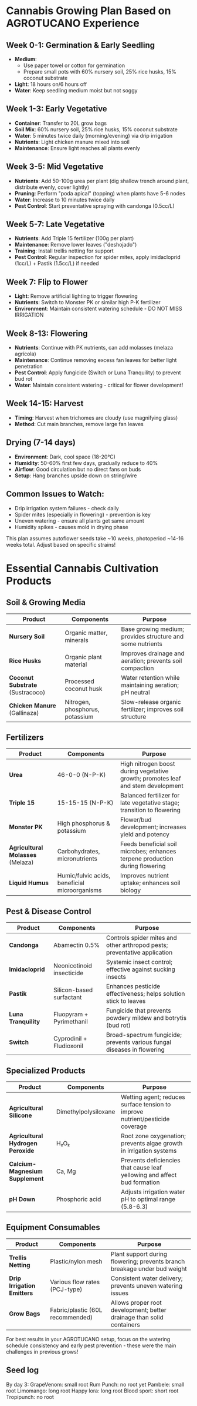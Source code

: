 # Cannabis Growing Plan Based on AGROTUCANO Experience

## Week 0-1: Germination & Early Seedling
- **Medium**: 
  - Use paper towel or cotton for germination
  - Prepare small pots with 60% nursery soil, 25% rice husks, 15% coconut substrate
- **Light**: 18 hours on/6 hours off
- **Water**: Keep seedling medium moist but not soggy

## Week 1-3: Early Vegetative
- **Container**: Transfer to 20L grow bags
- **Soil Mix**: 60% nursery soil, 25% rice husks, 15% coconut substrate
- **Water**: 5 minutes twice daily (morning/evening) via drip irrigation
- **Nutrients**: Light chicken manure mixed into soil
- **Maintenance**: Ensure light reaches all plants evenly

## Week 3-5: Mid Vegetative
- **Nutrients**: Add 50-100g urea per plant (dig shallow trench around plant, distribute evenly, cover lightly)
- **Pruning**: Perform "poda apical" (topping) when plants have 5-6 nodes
- **Water**: Increase to 10 minutes twice daily
- **Pest Control**: Start preventative spraying with candonga (0.5cc/L)

## Week 5-7: Late Vegetative
- **Nutrients**: Add Triple 15 fertilizer (100g per plant)
- **Maintenance**: Remove lower leaves ("deshojado")
- **Training**: Install trellis netting for support
- **Pest Control**: Regular inspection for spider mites, apply imidacloprid (1cc/L) + Pastik (1.5cc/L) if needed

## Week 7: Flip to Flower
- **Light**: Remove artificial lighting to trigger flowering
- **Nutrients**: Switch to Monster PK or similar high P-K fertilizer
- **Environment**: Maintain consistent watering schedule - DO NOT MISS IRRIGATION

## Week 8-13: Flowering
- **Nutrients**: Continue with PK nutrients, can add molasses (melaza agrícola)
- **Maintenance**: Continue removing excess fan leaves for better light penetration
- **Pest Control**: Apply fungicide (Switch or Luna Tranquility) to prevent bud rot
- **Water**: Maintain consistent watering - critical for flower development!

## Week 14-15: Harvest
- **Timing**: Harvest when trichomes are cloudy (use magnifying glass)
- **Method**: Cut main branches, remove large fan leaves

## Drying (7-14 days)
- **Environment**: Dark, cool space (18-20°C)
- **Humidity**: 50-60% first few days, gradually reduce to 40%
- **Airflow**: Good circulation but no direct fans on buds
- **Setup**: Hang branches upside down on string/wire

## Common Issues to Watch:
- Drip irrigation system failures - check daily
- Spider mites (especially in flowering) - prevention is key
- Uneven watering - ensure all plants get same amount
- Humidity spikes - causes mold in drying phase

This plan assumes autoflower seeds take ~10 weeks, photoperiod ~14-16 weeks total. Adjust based on specific strains!


# Essential Cannabis Cultivation Products

## Soil & Growing Media

| Product | Components | Purpose |
|---------|------------|---------|
| **Nursery Soil** | Organic matter, minerals | Base growing medium; provides structure and some nutrients |
| **Rice Husks** | Organic plant material | Improves drainage and aeration; prevents soil compaction |
| **Coconut Substrate** (Sustracoco) | Processed coconut husk | Water retention while maintaining aeration; pH neutral |
| **Chicken Manure** (Gallinaza) | Nitrogen, phosphorus, potassium | Slow-release organic fertilizer; improves soil structure |

## Fertilizers

| Product | Components | Purpose |
|---------|------------|---------|
| **Urea** | 46-0-0 (N-P-K) | High nitrogen boost during vegetative growth; promotes leaf and stem development |
| **Triple 15** | 15-15-15 (N-P-K) | Balanced fertilizer for late vegetative stage; transition to flowering |
| **Monster PK** | High phosphorus & potassium | Flower/bud development; increases yield and potency |
| **Agricultural Molasses** (Melaza) | Carbohydrates, micronutrients | Feeds beneficial soil microbes; enhances terpene production during flowering |
| **Liquid Humus** | Humic/fulvic acids, beneficial microorganisms | Improves nutrient uptake; enhances soil biology |

## Pest & Disease Control

| Product | Components | Purpose |
|---------|------------|---------|
| **Candonga** | Abamectin 0.5% | Controls spider mites and other arthropod pests; preventative application |
| **Imidacloprid** | Neonicotinoid insecticide | Systemic insect control; effective against sucking insects |
| **Pastik** | Silicon-based surfactant | Enhances pesticide effectiveness; helps solution stick to leaves |
| **Luna Tranquility** | Fluopyram + Pyrimethanil | Fungicide that prevents powdery mildew and botrytis (bud rot) |
| **Switch** | Cyprodinil + Fludioxonil | Broad-spectrum fungicide; prevents various fungal diseases in flowering |

## Specialized Products

| Product | Components | Purpose |
|---------|------------|---------|
| **Agricultural Silicone** | Dimethylpolysiloxane | Wetting agent; reduces surface tension to improve nutrient/pesticide coverage |
| **Agricultural Hydrogen Peroxide** | H₂O₂ | Root zone oxygenation; prevents algae growth in irrigation systems |
| **Calcium-Magnesium Supplement** | Ca, Mg | Prevents deficiencies that cause leaf yellowing and affect bud formation |
| **pH Down** | Phosphoric acid | Adjusts irrigation water pH to optimal range (5.8-6.3) |

## Equipment Consumables

| Product | Components | Purpose |
|---------|------------|---------|
| **Trellis Netting** | Plastic/nylon mesh | Plant support during flowering; prevents branch breakage under bud weight |
| **Drip Irrigation Emitters** | Various flow rates (PCJ-type) | Consistent water delivery; prevents uneven watering issues |
| **Grow Bags** | Fabric/plastic (60L recommended) | Allows proper root development; better drainage than solid containers |

For best results in your AGROTUCANO setup, focus on the watering schedule consistency and early pest prevention - these were the main challenges in previous grows!


## Seed log

By day 3:
GrapeVenom: small root
Rum Punch: no root yet
Pambele: small root
Limomango: long root
Happy lora: long root
Blood sport: short root
Tropipunch: no root
